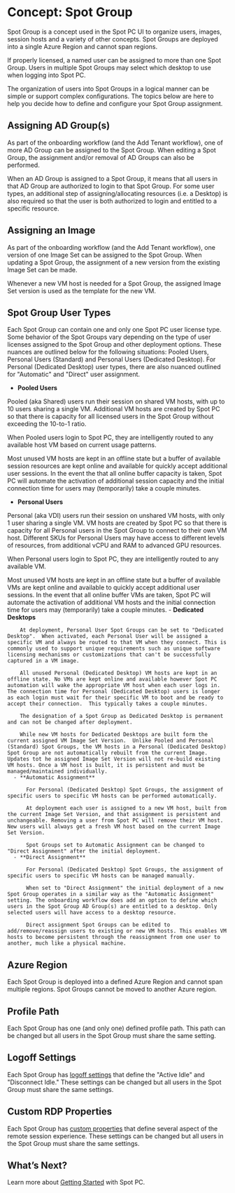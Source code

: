 # Concept: Spot Group
Spot Group is a concept used in the Spot PC UI to organize users, images, session hosts and a variety of other concepts.  Spot Groups are deployed into a single Azure Region and cannot span regions.

If properly licensed, a named user can be assigned to more than one Spot Group. Users in multiple Spot Groups may select which desktop to use when logging into Spot PC.

The organization of users into Spot Groups in a logical manner can be simple or support complex configurations.  The topics below are here to help you decide how to define and configure your Spot Group assignment.

## Assigning AD Group(s)
As part of the onboarding workflow (and the Add Tenant workflow), one of more AD Group can be assigned to the Spot Group. When editing a Spot Group, the assignment and/or removal of AD Groups can also be performed.  

When an AD Group is assigned to a Spot Group, it means that all users in that AD Group are authorized to login to that Spot Group. For some user types, an additional step of assigning/allocating resources (i.e. a Desktop) is also required so that the user is both authorized to login and entitled to a specific resource.

## Assigning an Image
As part of the onboarding workflow (and the Add Tenant workflow), one version of one Image Set can be assigned to the Spot Group. When updating a Spot Group, the assignment of a new version from the existing Image Set can be made.

Whenever a new VM host is needed for a Spot Group, the assigned Image Set version is used as the template for the new VM.

## Spot Group User Types
Each Spot Group can contain one and only one Spot PC user license type. Some behavior of the Spot Groups vary depending on the type of user licenses assigned to the Spot Group and other deployment options. These nuances are outlined below for the following situations: Pooled Users, Personal Users (Standard) and Personal Users (Dedicated Desktop). For Personal (Dedicated Desktop) user types, there are also nuanced outlined for "Automatic" and "Direct" user assignment.

  - **Pooled Users**

  Pooled (aka Shared) users run their session on shared VM hosts, with up to 10 users sharing a single VM.  Additional VM hosts are created by Spot PC so that there is capacity for all licensed users in the Spot Group without exceeding the 10-to-1 ratio.

  When Pooled users login to Spot PC, they are intelligently routed to any available host VM based on current usage patterns.

  Most unused VM hosts are kept in an offline state but a buffer of available session resources are kept online and available for quickly accept additional user sessions. In the event the that all online buffer capacity is taken, Spot PC will automate the activation of additional session capacity and the initial connection time for users may (temporarily) take a couple minutes.

  - **Personal Users**

  Personal (aka VDI) users run their session on unshared VM hosts, with only 1 user sharing a single VM.  VM hosts are created by Spot PC so that there is capacity for all Personal users in the Spot Group to connect to their own VM host. Different SKUs for Personal Users may have access to different levels of resources, from additional vCPU and RAM to advanced GPU resources.

  When Personal users login to Spot PC, they are intelligently routed to any available VM.  

  Most unused VM hosts are kept in an offline state but a buffer of available VMs are kept online and available to quickly accept additional user sessions. In the event that all online buffer VMs are taken, Spot PC will automate the activation of additional VM hosts and the initial connection time for users may (temporarily) take a couple minutes.
    - **Dedicated Desktops**

        At deployment, Personal User Spot Groups can be set to "Dedicated Desktop".  When activated, each Personal User will be assigned a specific VM and always be routed to that VM when they connect. This is commonly used to support unique requirements such as unique software licensing mechanisms or customizations that can't be successfully captured in a VM image.

        All unused Personal (Dedicated Desktop) VM hosts are kept in an offline state. No VMs are kept online and available however Spot PC automation will wake the appropriate VM host when each user logs in.  The connection time for Personal (Dedicated Desktop) users is longer as each login must wait for their specific VM to boot and be ready to accept their connection.  This typically takes a couple minutes.

        The designation of a Spot Group as Dedicated Desktop is permanent and can not be changed after deployment.

        While new VM hosts for Dedicated Desktops are built form the current assigned VM Image Set Version.  Unlike Pooled and Personal (Standard) Spot Groups, the VM hosts in a Personal (Dedicated Desktop) Spot Group are not automatically rebuilt from the current Image.  Updates tot he assigned Image Set Version will not re-build existing VM hosts. Once a VM host is built, it is persistent and must be managed/maintained individually.
      - **Automatic Assignment**

          For Personal (Dedicated Desktop) Spot Groups, the assignment of specific users to specific VM hosts can be performed automatically.

          At deployment each user is assigned to a new VM host, built from the current Image Set Version, and that assignment is persistent and unchangeable. Removing a user from Spot PC will remove their VM host.  New users will always get a fresh VM host based on the current Image Set Version.

          Spot Groups set to Automatic Assignment can be changed to "Direct Assignment" after the initial deployment.
      - **Direct Assignment** 

          For Personal (Dedicated Desktop) Spot Groups, the assignment of specific users to specific VM hosts can be managed manually.

          When set to "Direct Assignment" the initial deployment of a new Spot Group operates in a similar way as the "Automatic Assignment" setting. The onboarding workflow does add an option to define which users in the Spot Group AD Group(s) are entitled to a desktop. Only selected users will have access to a desktop resource.

          Direct assignment Spot Groups can be edited to add/remove/reassign users to existing or new VM hosts. This enables VM hosts to become persistent through the reassignment from one user to another, much like a physical machine.  

## Azure Region
Each Spot Group is deployed into a defined Azure Region and cannot span multiple regions. Spot Groups cannot be moved to another Azure region.

## Profile Path
Each Spot Group has one (and only one) defined profile path.  This path can be changed but all users in the Spot Group must share the same setting.

## Logoff Settings
Each Spot Group has [logoff settings](spot-pc/tutorials/edit-spot-group?id=logoff-settings) that define the "Active Idle" and "Disconnect Idle." These settings can be changed but all users in the Spot Group must share the same settings.

## Custom RDP Properties
Each Spot Group has [custom properties](spot-pc/tutorials/edit-spot-group?id=set-custom-properties) that define several aspect of the remote session experience. These settings can be changed but all users in the Spot Group must share the same settings.

## What’s Next?

Learn more about [Getting Started](spot-pc/getting-started/) with Spot PC.
